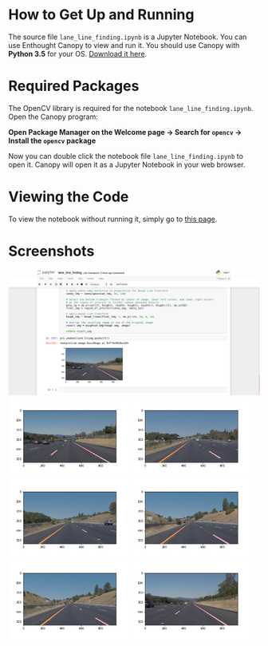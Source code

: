 <!--
  All the project files are hosted at https://github.com/tonyzhang617/watonomous-challenge.
  This is a Markdown file. To view it properly, go to https://github.com/tonyzhang617/watonomous-challenge.
-->

# How to Get Up and Running
The source file `lane_line_finding.ipynb` is a Jupyter Notebook. You can use Enthought Canopy to view and run it. You should use Canopy with **Python 3.5** for your OS. [Download it here](https://store.enthought.com/downloads/).

# Required Packages
The OpenCV library is required for the notebook `lane_line_finding.ipynb`. Open the Canopy program:

**Open Package Manager on the Welcome page &rarr; Search for `opencv` &rarr; Install the `opencv` package**

Now you can double click the notebook file `lane_line_finding.ipynb` to open it. Canopy will open it as a Jupyter Notebook in your web browser.

# Viewing the Code
To view the notebook without running it, simply go to [this page]( https://github.com/tonyzhang617/watonomous-challenge/blob/master/lane_line_finding.ipynb).

# Screenshots
<img src="https://raw.githubusercontent.com/tonyzhang617/watonomous-challenge/master/screenshots/notebook.png" width="600px" />
<img src="https://raw.githubusercontent.com/tonyzhang617/watonomous-challenge/master/screenshots/result0.png" width="240px" />
<img src="https://raw.githubusercontent.com/tonyzhang617/watonomous-challenge/master/screenshots/result1.png" width="240px" />
<img src="https://raw.githubusercontent.com/tonyzhang617/watonomous-challenge/master/screenshots/result2.png" width="240px" />
<img src="https://raw.githubusercontent.com/tonyzhang617/watonomous-challenge/master/screenshots/result3.png" width="240px" />
<img src="https://raw.githubusercontent.com/tonyzhang617/watonomous-challenge/master/screenshots/result4.png" width="240px" />
<img src="https://raw.githubusercontent.com/tonyzhang617/watonomous-challenge/master/screenshots/result5.png" width="240px" />
